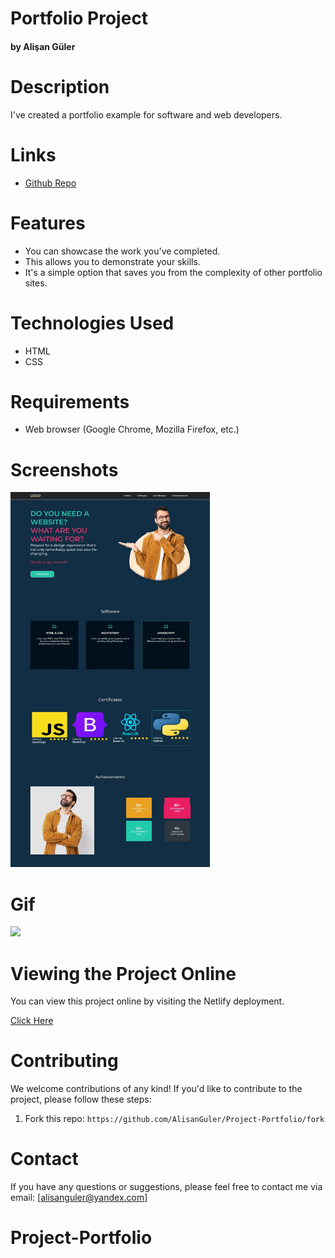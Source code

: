 # Portfolio Project #

#### by Alişan Güler

# Description

I've created a portfolio example for software and web developers.

# Links

- [Github Repo](https://github.com/AlisanGuler/Project-Portfolio)

# Features

- You can showcase the work you've completed.
- This allows you to demonstrate your skills.
- It's a simple option that saves you from the complexity of other portfolio sites.

# Technologies Used

- HTML
- CSS

# Requirements

- Web browser (Google Chrome, Mozilla Firefox, etc.)


# Screenshots

<img src="\img\Site foto.png" max-width="100%" height="600" >

# Gif

<img src="\img\Site Gif.gif" max-width="100%" height="auto" >


# Viewing the Project Online

You can view this project online by visiting the Netlify deployment.

<a href="https://alisangulerportfolioproject.netlify.app/"> Click Here </a>

# Contributing

We welcome contributions of any kind! If you'd like to contribute to the project, please follow these steps:

1. Fork this repo: `https://github.com/AlisanGuler/Project-Portfolio/fork`

# Contact

If you have any questions or suggestions, please feel free to contact me via email: [alisanguler@yandex.com]
# Project-Portfolio
